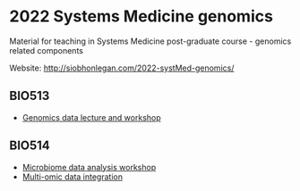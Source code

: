 # 2022 Systems Medicine genomics

Material for teaching in Systems Medicine post-graduate course - genomics related components

Website: http://siobhonlegan.com/2022-systMed-genomics/

## BIO513

- [Genomics data lecture and workshop]()


## BIO514

- [Microbiome data analysis workshop](http://siobhonlegan.com/2022-systMed-genomics/2.introBIO514.html)
- [Multi-omic data integration]()

